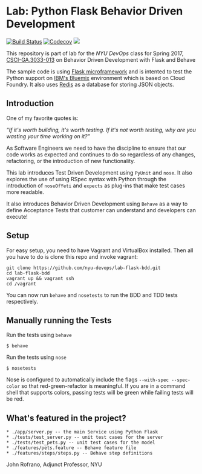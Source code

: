 # Lab: Python Flask Behavior Driven Development

[![Build Status](https://travis-ci.org/SharanyaT/lab-flask-bdd.svg?branch=master)](https://travis-ci.org/SharanyaT/lab-flask-bdd)
[![Codecov](https://img.shields.io/codecov/c/github/nyu-devops/lab-flask-bdd.svg)]()
<a href="https://zenhub.com"><img src="https://raw.githubusercontent.com/ZenHubIO/support/master/zenhub-badge.png"></a>

This repository is part of lab for the *NYU DevOps* class for Spring 2017, [CSCI-GA.3033-013](http://cs.nyu.edu/courses/spring17/CSCI-GA.3033-013/) on Behavior Driven Development with Flask and Behave

The sample code is using [Flask microframework](http://flask.pocoo.org/) and is intented to test the Python support on [IBM's Bluemix](https://bluemix.net/) environment which is based on Cloud Foundry. It also uses [Redis](https://redis.io) as a database for storing JSON objects.

## Introduction

One of my favorite quotes is:

_“If it's worth building, it's worth testing.
If it's not worth testing, why are you wasting your time working on it?”_

As Software Engineers we need to have the discipline to ensure that our code works as expected and continues to do so regardless of any changes, refactoring, or the introduction of new functionality.

This lab introduces Test Driven Development using `PyUnit` and `nose`. It also explores the use of using RSpec syntax with Python through the introduction of `noseOfYeti` and `expects` as plug-ins that make test cases more readable.

It also introduces Behavior Driven Development using `Behave` as a way to define Acceptance Tests that customer can understand and developers can execute!

## Setup

For easy setup, you need to have Vagrant and VirtualBox installed. Then all you have to do is clone this repo and invoke vagrant:

    git clone https://github.com/nyu-devops/lab-flask-bdd.git
    cd lab-flask-bdd
    vagrant up && vagrant ssh
    cd /vagrant

You can now run `behave` and `nosetests` to run the BDD and TDD tests respectively.

## Manually running the Tests

Run the tests using `behave`

    $ behave

Run the tests using `nose`

    $ nosetests

Nose is configured to automatically include the flags `--with-spec --spec-color` so that red-green-refactor is meaningful. If you are in a command shell that supports colors, passing tests will be green while failing tests will be red.

## What's featured in the project?

    * ./app/server.py -- the main Service using Python Flask
    * ./tests/test_server.py -- unit test cases for the server
    * ./tests/test_pets.py -- unit test cases for the model
    * ./features/pets.feature -- Behave feature file
    * ./features/steps/steps.py -- Behave step definitions

John Rofrano, Adjunct Professor, NYU
